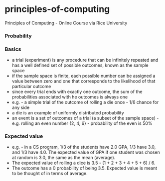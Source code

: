 # principles-of-computing
Principles of Computing - Online Course via Rice University

### Probability

### Basics

* a trial (experiment) is any procedure that can be infinitely repeated and has a
  well defined set of possible outcomes, known as the sample space
* if the sample space is finite, each possible number can be assigned a value
  between zero and one that corresponds to the likelihood of that particular
  outcome
* since every trial ends with exactly one outcome, the sum of the probabilities
  associated with he outcomes is always one
* e.g. - a simple trial of the outcome of rolling a die once - 1/6 chance for
  any side
* a die is an example of uniformly distributed probability
* an event is a set of outcomes of a trial (a subset of the sample space) - e.g.
  rolling an even number {2, 4, 6} - probability of the even is 50%

### Expected value

* e.g. - in a CS program, 1/3 of the students have 2.0 GPA, 1/3 have 3.0, and 1/3 have 4.0.
  The expected value of GPA if one student was chosen at random is 3.0, the same as
  the mean (average).
* The expected value of rolling a dice is 3.5 - (1 + 2 + 3 + 4 + 5 + 6) / 6.
* The outcome has a 0 probability of being 3.5. Expected value is meant to be
  thought of in terms of average.
